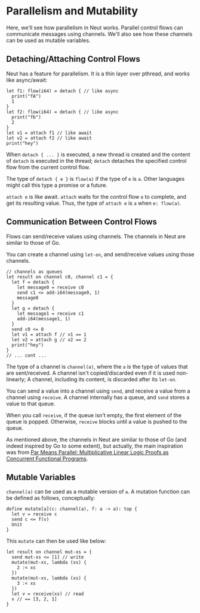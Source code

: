 # Parallelism and Mutability

Here, we'll see how parallelism in Neut works. Parallel control flows can communicate messages using channels. We'll also see how these channels can be used as mutable variables.

## Detaching/Attaching Control Flows

Neut has a feature for parallelism. It is a thin layer over pthread, and works like async/await:

```neut
let f1: flow(i64) = detach { // like async
  print("fA")
  1
}
let f2: flow(i64) = detach { // like async
  print("fb")
  2
}
let v1 = attach f1 // like await
let v2 = attach f2 // like await
print("hey")
```

When `detach { ... }` is executed, a new thread is created and the content of `detach` is executed in the thread; `detach` detaches the specified control flow from the current control flow.

The type of `detach { e }` is `flow(a)` if the type of `e` is `a`. Other languages might call this type a promise or a future.

`attach e` is like await. `attach` waits for the control flow `e` to complete, and get its resulting value. Thus, the type of `attach e` is `a` when `e: flow(a)`.

## Communication Between Control Flows

Flows can send/receive values using channels. The channels in Neut are similar to those of Go.

You can create a channel using `let-on`, and send/receive values using those channels.

```neut
// channels as queues
let result on channel c0, channel c1 = {
  let f = detach {
    let message0 = receive c0
    send c1 <= add-i64(message0, 1)
    message0
  }
  let g = detach {
    let message1 = receive c1
    add-i64(message1, 1)
  }
  send c0 <= 0
  let v1 = attach f // v1 == 1
  let v2 = attach g // v2 == 2
  print("hey")
}
// ... cont ...
```

The type of a channel is `channel(a)`, where the `a` is the type of values that are sent/received. A channel isn't copied/discarded even if it is used non-linearly; A channel, including its content, is discarded after its `let-on`.

You can send a value into a channel using `send`, and receive a value from a channel using `receive`. A channel internally has a queue, and `send` stores a value to that queue.

When you call `receive`, if the queue isn't empty, the first element of the queue is popped. Otherwise, `receive` blocks until a value is pushed to the queue.

As mentioned above, the channels in Neut are similar to those of Go (and indeed inspired by Go to some extent), but actually, the main inspiration was from [Par Means Parallel: Multiplicative Linear Logic Proofs as Concurrent Functional Programs](https://dl.acm.org/doi/10.1145/3371086).

## Mutable Variables

`channel(a)` can be used as a mutable version of `a`. A mutation function can be defined as follows, conceptually:

```neut
define mutate[a](c: channel(a), f: a -> a): top {
  let v = receive c
  send c <= f(v)
  Unit
}
```

This `mutate` can then be used like below:

```neut
let result on channel mut-xs = {
  send mut-xs <= [1] // write
  mutate(mut-xs, lambda (xs) {
    2 :< xs
  })
  mutate(mut-xs, lambda (xs) {
    3 :< xs
  })
  let v = receive(xs) // read
  v // == [3, 2, 1]
}
```
